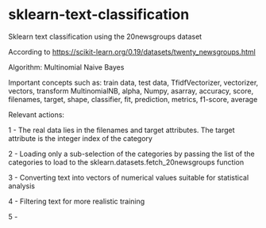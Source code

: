# sklearn-text-classification
 
Sklearn text classification using the 20newsgroups dataset 

According to https://scikit-learn.org/0.19/datasets/twenty_newsgroups.html

Algorithm: Multinomial Naive Bayes

Important concepts such as: 
train data, test data, 
TfidfVectorizer, vectorizer, vectors, transform
MultinomialNB, alpha, 
Numpy, asarray,
accuracy, score, filenames, target, shape, 
classifier, fit, prediction, 
metrics, f1-score, average


Relevant actions:

1 - The real data lies in the filenames and target attributes. The target attribute is the integer index of the category

2 - Loading only a sub-selection of the categories by passing the list of the categories to load to the sklearn.datasets.fetch_20newsgroups function

3 - Converting text into vectors of numerical values suitable for statistical analysis

4 - Filtering text for more realistic training 

5 - 